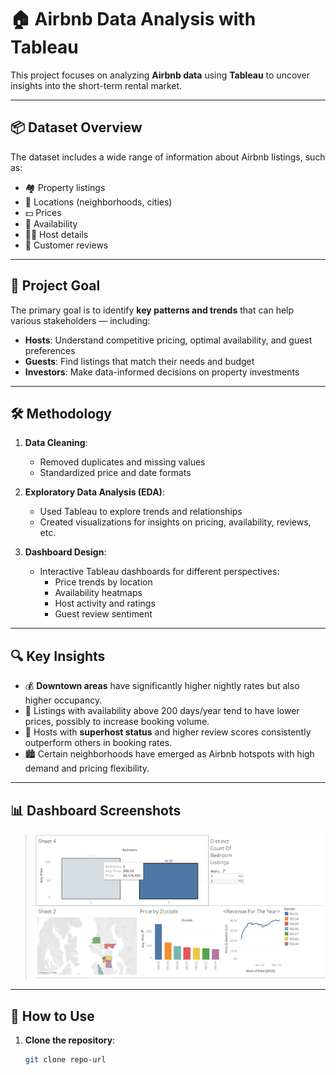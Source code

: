 # 🏠 Airbnb Data Analysis with Tableau

This project focuses on analyzing **Airbnb data** using **Tableau** to uncover insights into the short-term rental market.

---

## 📦 Dataset Overview

The dataset includes a wide range of information about Airbnb listings, such as:

- 🏘️ Property listings  
- 📍 Locations (neighborhoods, cities)  
- 💵 Prices  
- 📅 Availability  
- 🧑‍💼 Host details  
- 🌟 Customer reviews  

---

## 🎯 Project Goal

The primary goal is to identify **key patterns and trends** that can help various stakeholders — including:

- **Hosts**: Understand competitive pricing, optimal availability, and guest preferences  
- **Guests**: Find listings that match their needs and budget  
- **Investors**: Make data-informed decisions on property investments  

---

## 🛠️ Methodology

1. **Data Cleaning**:  
   - Removed duplicates and missing values  
   - Standardized price and date formats  

2. **Exploratory Data Analysis (EDA)**:  
   - Used Tableau to explore trends and relationships  
   - Created visualizations for insights on pricing, availability, reviews, etc.

3. **Dashboard Design**:  
   - Interactive Tableau dashboards for different perspectives:
     - Price trends by location  
     - Availability heatmaps  
     - Host activity and ratings  
     - Guest review sentiment

---

## 🔍 Key Insights

- 💰 **Downtown areas** have significantly higher nightly rates but also higher occupancy.
- 📅 Listings with availability above 200 days/year tend to have lower prices, possibly to increase booking volume.
- 🌟 Hosts with **superhost status** and higher review scores consistently outperform others in booking rates.
- 🏙️ Certain neighborhoods have emerged as Airbnb hotspots with high demand and pricing flexibility.

---

## 📊 Dashboard Screenshots

> ![Dashbaord](https://github.com/Jasmine-mimi/Air-Bnb/blob/main/Dashboard-Screenshot.PNG)


---

## 🚀 How to Use

1. **Clone the repository**:
   ```bash
   git clone repo-url
